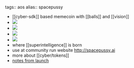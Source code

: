 tags:: aos
alias:: spacepussy

- [[cyber-sdk]] based memecoin with [[balls]] and [[vision]]
- ![](https://ipfs.io/ipfs/Qmc7ANo78MJ9yDXUxmErnWuPZPL5y2baYRZpN4CV9axeym)
- ![](https://ipfs.io/ipfs/QmXcfJ5KXPNdZjpseTRF1sQ93e5Ctk56mNR8VssUVrwvNs)
- ![](https://ipfs.io/ipfs/QmeVMzMbknpwBU3pB7NhHjwvzVVeuUxAJ1wQnbkpQXPVAu)
- ![](https://ipfs.io/ipfs/QmPeSFBHutTspo3EmyyxoLXwfoguWm1x8ifHN1hnWEDcFH)
- where [[superintelligence]] is born
- use at community run website http://spacepussy.ai
- more about [[cyber/tokens]]
- [notes from launch](https://github.com/greatweb/space-pussy/blob/main/README.md)